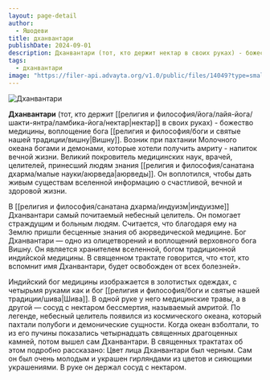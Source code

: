 ```yaml
---
layout: page-detail
author:
  - Яшодеви
title: дханвантари
publishDate: 2024-09-01
description: Дханвантари (тот, кто держит нектар в своих руках) - божество медицины, воплощение бога Вишну. Возник при пахтании Молочного океана богами и демонами, которые хотели получить амриту - напиток вечной жизни. Великий покровитель медицинских наук, врачей, целителей, принесший людям знания аюрведы. Он воплотился, чтобы дать живым существам вселенной информацию о счастливой, вечной и здоровой жизни.
tags:
  - дханвантари
image: "https://filer-api.advayta.org/v1.0/public/files/14049?type=small"
---
```


![Дханвантари](https://filer-api.advayta.org/v1.0/public/files/14049?size=medium "Дханвантари") 

 **Дханвантари** (тот, кто держит [[религия и философия/йога/лайя-йога/шакти-янтра/ламбика-йога/нектар|нектар]] в своих руках) - божество медицины, воплощение бога [[религия и философия/боги и святые нашей традиции/вишну|Вишну]]. Возник при пахтании Молочного океана богами и демонами, которые хотели получить амриту - напиток вечной жизни. Великий покровитель медицинских наук, врачей, целителей, принесший людям знания [[религия и философия/санатана дхарма/малые науки/аюрведа|аюрведы]]. Он воплотился, чтобы дать живым существам вселенной информацию о счастливой, вечной и здоровой жизни.
 
 В [[религия и философия/санатана дхарма/индуизм|индуизме]] Дханвантари самый почитаемый небесный целитель. Он помогает страждущим и больным людям. Считается, что благодаря ему на Землю пришли бесценные знания об аюрве­дической медицине. Бог Дханвантари — одно из оли­цетворений и воплощений верховного бога Вишну. Он является хранителем вселенной, богом традици­онной индийской медицины. В священном трактате говорится, что «тот, кто вспомнит имя Дханвантари, будет освобожден от всех болезней».

 Индийский бог медицины изображается в золо­тистых одеждах, с четырьмя руками как и бог [[религия и философия/боги и святые нашей традиции/шива|Шива]]. В одной руке у него медицинские травы, а в другой — сосуд с нектаром бессмертия, называемый амритой. По легенде, небесный целитель появился из косми­ческого океана, который пахтали полубоги и демо­нические сущности. Когда океан взболтали, то из его пучины показались четырнадцать священных дра­гоценных камней, потом вышел сам Дханвантари. В священных трактатах об этом подробно рассказа­но: Цвет лица Дханвантари был черным. Сам он был очень молодым и украшен гирляндами из цветов и сияющими украшениями. В руке он держал сосуд с нектаром.
  
  



